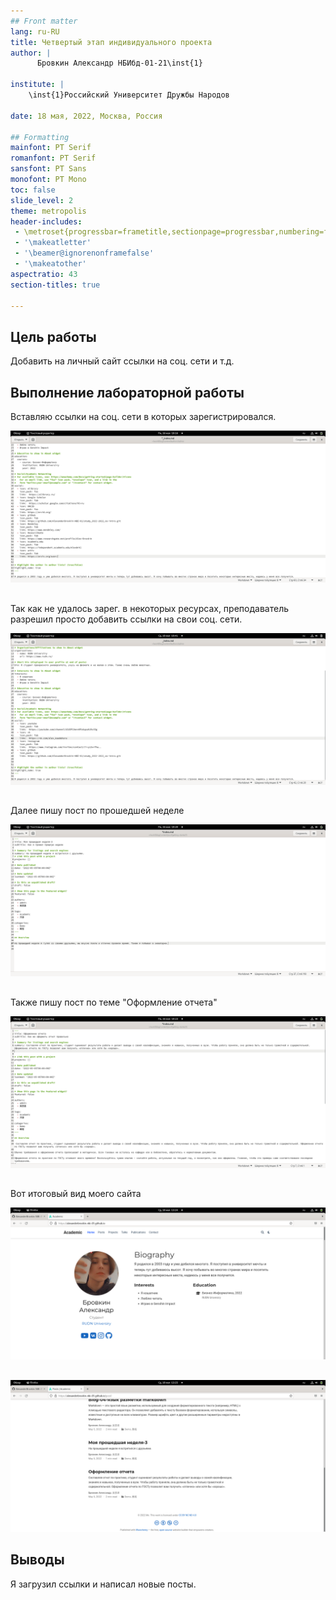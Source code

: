 ```yaml
---
## Front matter
lang: ru-RU
title: Четвертый этап индивидуального проекта
author: |
	  Бровкин Александр НБИбд-01-21\inst{1}

institute: |
	\inst{1}Российский Университет Дружбы Народов

date: 18 мая, 2022, Москва, Россия

## Formatting
mainfont: PT Serif
romanfont: PT Serif
sansfont: PT Sans
monofont: PT Mono
toc: false
slide_level: 2
theme: metropolis
header-includes: 
 - \metroset{progressbar=frametitle,sectionpage=progressbar,numbering=fraction}
 - '\makeatletter'
 - '\beamer@ignorenonframefalse'
 - '\makeatother'
aspectratio: 43
section-titles: true

---
```


## Цель работы

Добавить на личный сайт ссылки на соц. сети и т.д.


## Выполнение лабораторной работы

Вставляю ссылки на соц. сети в которых зарегистрировался.

![рис.1](image/2.png)

##

Так как не удалось зарег. в некоторых ресурсах, преподаватель разрешил просто добавить ссылки на свои соц. сети.

![рис.2](image/5.png)

##

Далее пишу пост по прошедшей неделе

![рис.3](image/3.png)

##

Также пишу пост по теме "Оформление отчета"

![рис.4](image/4.png)

##

Вот итоговый вид моего сайта

![рис.5](image/8.png)

##

![рис.6](image/9.png)

## Выводы

Я загрузил ссылки и написал новые посты.
